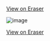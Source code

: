 [View on Eraser](https://app.eraser.io/workspace/srtYuk9xciXjH6IUKwJs)
<br>

![image](https://github.com/user-attachments/assets/e510f506-e8ea-4dbf-b009-d0bcf11ffbf4)








[View on Eraser](https://app.eraser.io/workspace/srtYuk9xciXjH6IUKwJs)
<!-- https://gist.github.com/AhindraD/afd69e692dc165971a611bc3c1888656 -->
